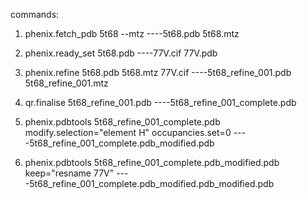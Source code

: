 commands:

1. phenix.fetch_pdb 5t68 --mtz    ----5t68.pdb 5t68.mtz

2. phenix.ready_set 5t68.pdb    ----77V.cif 77V.pdb

3. phenix.refine 5t68.pdb 5t68.mtz 77V.cif    ----5t68_refine_001.pdb 5t68_refine_001.mtz

4. qr.finalise 5t68_refine_001.pdb    ----5t68_refine_001_complete.pdb

5. phenix.pdbtools 5t68_refine_001_complete.pdb modify.selection="element H" occupancies.set=0    ----5t68_refine_001_complete.pdb_modified.pdb

6. phenix.pdbtools 5t68_refine_001_complete.pdb_modified.pdb keep="resname 77V"    ----5t68_refine_001_complete.pdb_modified.pdb_modified.pdb
